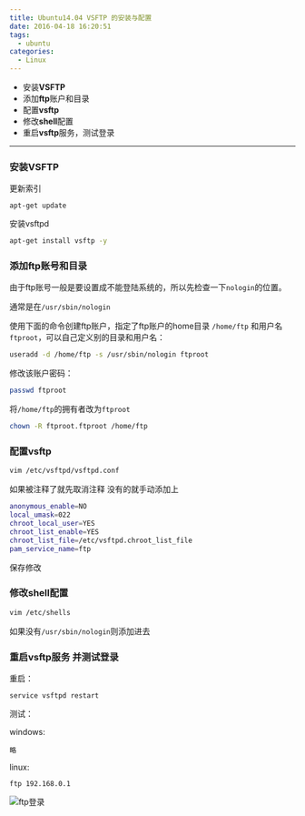 ```yaml
---
title: Ubuntu14.04 VSFTP 的安装与配置
date: 2016-04-18 16:20:51
tags:
  - ubuntu
categories:
  - Linux
---
```


+ 安装**VSFTP**
+ 添加**ftp**账户和目录
+ 配置**vsftp**
+ 修改**shell**配置
+ 重启**vsftp**服务，测试登录

<!--more-->

---

### 安装VSFTP
更新索引

    apt-get update

安装vsftpd
```bash
apt-get install vsftp -y
```

### 添加ftp账号和目录

由于ftp账号一般是要设置成不能登陆系统的，所以先检查一下`nologin`的位置。

通常是在`/usr/sbin/nologin`

使用下面的命令创建ftp账户，指定了ftp账户的home目录 `/home/ftp` 和用户名`ftproot`，可以自己定义别的目录和用户名：
```bash
useradd -d /home/ftp -s /usr/sbin/nologin ftproot
```

修改该账户密码：
```bash
passwd ftproot
```

将`/home/ftp`的拥有者改为`ftproot`
```bash
chown -R ftproot.ftproot /home/ftp
```

### 配置vsftp
```bash
vim /etc/vsftpd/vsftpd.conf
```

如果被注释了就先取消注释
没有的就手动添加上

```bash
anonymous_enable=NO
local_umask=022
chroot_local_user=YES
chroot_list_enable=YES
chroot_list_file=/etc/vsftpd.chroot_list_file
pam_service_name=ftp
```

保存修改

### 修改shell配置

```bash
vim /etc/shells
```
如果没有`/usr/sbin/nologin`则添加进去
### 重启vsftp服务 并测试登录
重启：

    service vsftpd restart

测试：

windows:

    略

linux:

    ftp 192.168.0.1

![ftp登录](http://oiz8hjtml.bkt.clouddn.com/images/2016/08/X7EB@W4X544MRO2_PTO.png)

